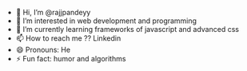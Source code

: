 - 👋 Hi, I’m @rajjpandeyy
- 👀 I’m interested in web development and programming 
- 🌱 I’m currently learning frameworks of javascript and advanced css
- 📫 How to reach me ?? Linkedin
- 😄 Pronouns: He
- ⚡ Fun fact: humor and algorithms

<!---
rajjpandeyy/rajjpandeyy is a ✨ special ✨ repository because its `README.md` (this file) appears on your GitHub profile.
You can click the Preview link to take a look at your changes.
--->
